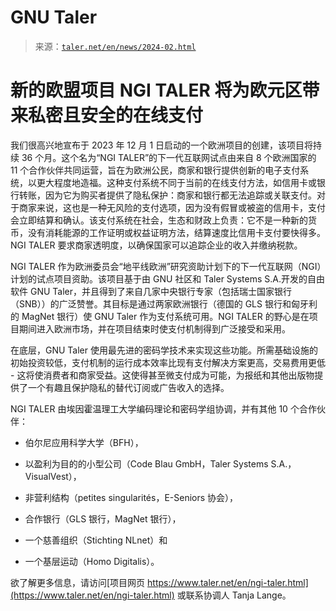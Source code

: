 <!--yml

category: 未分类

date: 2024-05-27 14:54:22

-->

# GNU Taler

> 来源：[`taler.net/en/news/2024-02.html`](https://taler.net/en/news/2024-02.html)

# 新的欧盟项目 NGI TALER 将为欧元区带来私密且安全的在线支付

我们很高兴地宣布于 2023 年 12 月 1 日启动的一个欧洲项目的创建，该项目将持续 36 个月。这个名为“NGI TALER”的下一代互联网试点由来自 8 个欧洲国家的 11 个合作伙伴共同运营，旨在为欧洲公民，商家和银行提供创新的电子支付系统，以更大程度地造福。这种支付系统不同于当前的在线支付方法，如信用卡或银行转账，因为它为购买者提供了隐私保护：商家和银行都无法追踪或关联支付。对于商家来说，这也是一种无风险的支付选项，因为没有假冒或被盗的信用卡，支付会立即结算和确认。该支付系统在社会，生态和财政上负责：它不是一种新的货币，没有消耗能源的工作证明或权益证明方法，结算速度比信用卡支付要快得多。NGI TALER 要求商家透明度，以确保国家可以追踪企业的收入并缴纳税款。

NGI TALER 作为欧洲委员会“地平线欧洲”研究资助计划下的下一代互联网（NGI）计划的试点项目资助。该项目基于由 GNU 社区和 Taler Systems S.A.开发的自由软件 GNU Taler，并且得到了来自几家中央银行专家（包括瑞士国家银行（SNB））的广泛赞誉。其目标是通过两家欧洲银行（德国的 GLS 银行和匈牙利的 MagNet 银行）使 GNU Taler 作为支付系统可用。NGI TALER 的野心是在项目期间进入欧洲市场，并在项目结束时使支付机制得到广泛接受和采用。

在底层，GNU Taler 使用最先进的密码学技术来实现这些功能。所需基础设施的初始投资较低，支付机制的运行成本效率比现有支付解决方案更高，交易费用更低 - 这将使消费者和商家受益。这使得甚至微支付成为可能，为报纸和其他出版物提供了一个有趣且保护隐私的替代订阅或广告收入的选择。

NGI TALER 由埃因霍温理工大学编码理论和密码学组协调，并有其他 10 个合作伙伴：

+   伯尔尼应用科学大学（BFH），

+   以盈利为目的的小型公司（Code Blau GmbH，Taler Systems S.A.，VisualVest），

+   非营利结构（petites singularités，E-Seniors 协会），

+   合作银行（GLS 银行，MagNet 银行），

+   一个慈善组织（Stichting NLnet）和

+   一个基层运动（Homo Digitalis）。

欲了解更多信息，请访问[项目网页 https://www.taler.net/en/ngi-taler.html](https://www.taler.net/en/ngi-taler.html) 或联系协调人 Tanja Lange。
